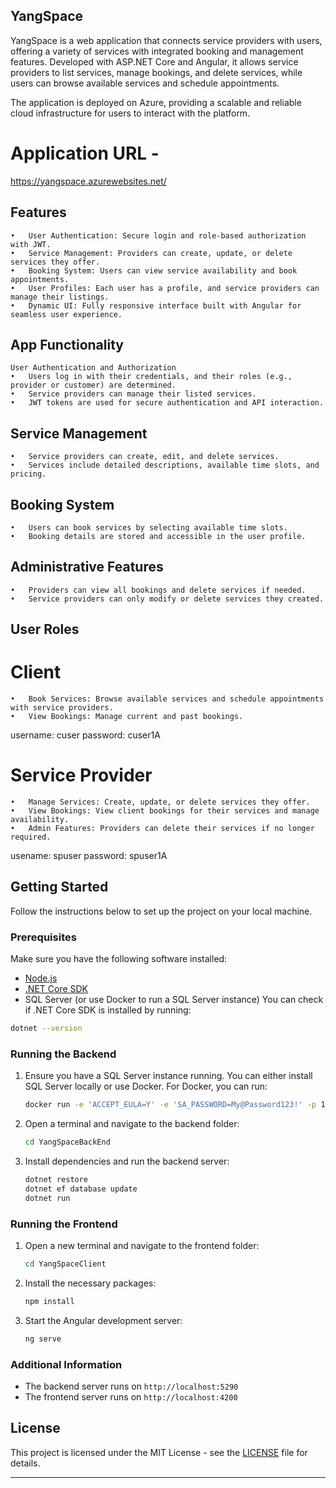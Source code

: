 ## YangSpace

YangSpace is a web application that connects service providers with users, offering a variety of services with integrated booking and management features. Developed with ASP.NET Core and Angular, it allows service providers to list services, manage bookings, and delete services, while users can browse available services and schedule appointments.

The application is deployed on Azure, providing a scalable and reliable cloud infrastructure for users to interact with the platform.
# Application URL - 
https://yangspace.azurewebsites.net/
## Features
	•	User Authentication: Secure login and role-based authorization with JWT.
	•	Service Management: Providers can create, update, or delete services they offer.
	•	Booking System: Users can view service availability and book appointments.
	•	User Profiles: Each user has a profile, and service providers can manage their listings.
	•	Dynamic UI: Fully responsive interface built with Angular for seamless user experience.

## App Functionality
    User Authentication and Authorization
	•	Users log in with their credentials, and their roles (e.g., provider or customer) are determined.
	•	Service providers can manage their listed services.
	•	JWT tokens are used for secure authentication and API interaction.

## Service Management
	•	Service providers can create, edit, and delete services.
	•	Services include detailed descriptions, available time slots, and pricing.

## Booking System
	•	Users can book services by selecting available time slots.
	•	Booking details are stored and accessible in the user profile.

## Administrative Features
	•	Providers can view all bookings and delete services if needed.
	•	Service providers can only modify or delete services they created.

## User Roles
# Client
	•	Book Services: Browse available services and schedule appointments with service providers.
	•	View Bookings: Manage current and past bookings.
username: cuser
password: cuser1A

# Service Provider
	•	Manage Services: Create, update, or delete services they offer.
	•	View Bookings: View client bookings for their services and manage availability.
	•	Admin Features: Providers can delete their services if no longer required.
usename: spuser
password: spuser1A

## Getting Started

Follow the instructions below to set up the project on your local machine.

### Prerequisites

Make sure you have the following software installed:
- [Node.js](https://nodejs.org/)
- [.NET Core SDK](https://dotnet.microsoft.com/download)
- SQL Server (or use Docker to run a SQL Server instance)
You can check if .NET Core SDK is installed by running:

```bash
dotnet --version
```

### Running the Backend
1. Ensure you have a SQL Server instance running. You can either install SQL Server locally or use Docker. For Docker, you can run:
   
   ```bash
   docker run -e 'ACCEPT_EULA=Y' -e 'SA_PASSWORD=My@Password123!' -p 1433:1433 -d mcr.microsoft.com/mssql/server:2019-latest
   ```
   
3. Open a terminal and navigate to the backend folder:

    ```bash
    cd YangSpaceBackEnd
    ```

4. Install dependencies and run the backend server:

    ```bash
    dotnet restore
    dotnet ef database update
    dotnet run
    ```

### Running the Frontend

1. Open a new terminal and navigate to the frontend folder:

    ```bash
    cd YangSpaceClient
    ```

2. Install the necessary packages:

    ```bash
    npm install
    ```

3. Start the Angular development server:

    ```bash
    ng serve
    ```

### Additional Information

- The backend server runs on `http://localhost:5290`
- The frontend server runs on `http://localhost:4200`

## License

This project is licensed under the MIT License - see the [LICENSE](LICENSE) file for details.

---

